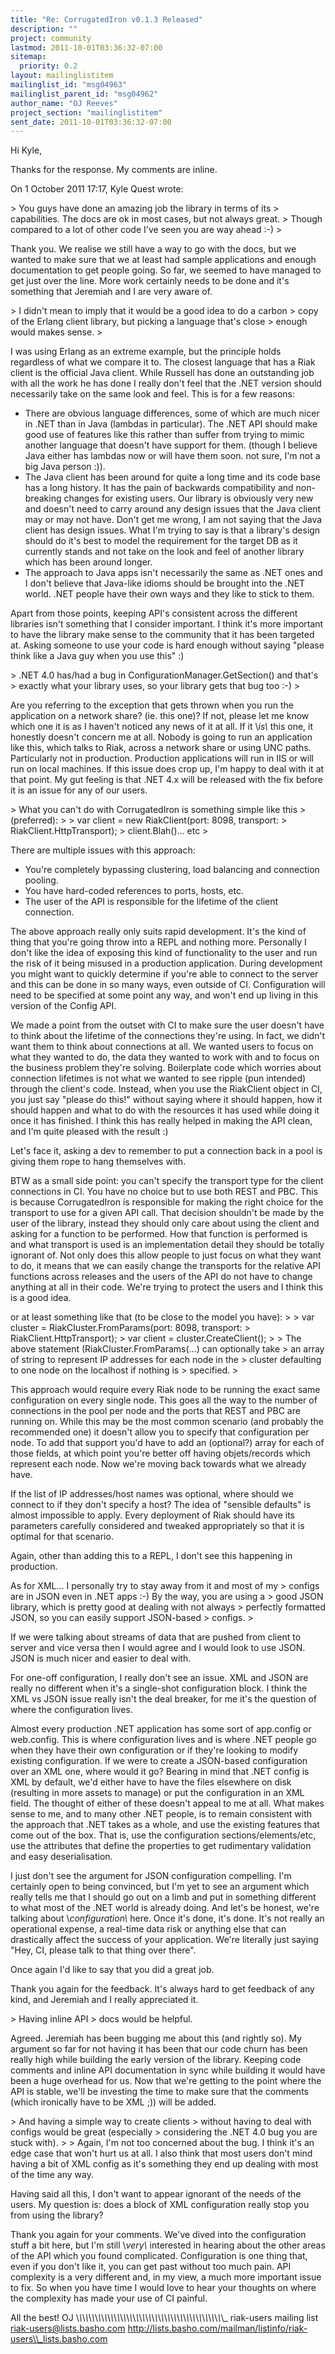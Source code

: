 ```yaml
---
title: "Re: CorrugatedIron v0.1.3 Released"
description: ""
project: community
lastmod: 2011-10-01T03:36:32-07:00
sitemap:
  priority: 0.2
layout: mailinglistitem
mailinglist_id: "msg04963"
mailinglist_parent_id: "msg04962"
author_name: "OJ Reeves"
project_section: "mailinglistitem"
sent_date: 2011-10-01T03:36:32-07:00
---
```



Hi Kyle,

Thanks for the response. My comments are inline.

On 1 October 2011 17:17, Kyle Quest  wrote:

&gt; You guys have done an amazing job the library in terms of its
&gt; capabilities. The docs are ok in most cases, but not always great.
&gt; Though compared to a lot of other code I've seen you are way ahead :-)
&gt;

Thank you. We realise we still have a way to go with the docs, but we wanted
to make sure that we at least had sample applications and enough
documentation to get people going. So far, we seemed to have managed to get
just over the line. More work certainly needs to be done and it's something
that Jeremiah and I are very aware of.


&gt; I didn't mean to imply that it would be a good idea to do a carbon
&gt; copy of the Erlang client library, but picking a language that's close
&gt; enough would makes sense.
&gt;

I was using Erlang as an extreme example, but the principle holds regardless
of what we compare it to. The closest language that has a Riak client is the
official Java client. While Russell has done an outstanding job with all the
work he has done I really don't feel that the .NET version should
necessarily take on the same look and feel. This is for a few reasons:

 - There are obvious language differences, some of which are much nicer in
 .NET than in Java (lambdas in particular). The .NET API should make good use
 of features like this rather than suffer from trying to mimic another
 language that doesn't have support for them. (though I believe Java either
 has lambdas now or will have them soon. not sure, I'm not a big Java person
 :)).
 - The Java client has been around for quite a long time and its code base
 has a long history. It has the pain of backwards compatibility and
 non-breaking changes for existing users. Our library is obviously very new
 and doesn't need to carry around any design issues that the Java client may
 or may not have. Don't get me wrong, I am not saying that the Java client
 has design issues. What I'm trying to say is that a library's design should
 do it's best to model the requirement for the target DB as it currently
 stands and not take on the look and feel of another library which has been
 around longer.
 - The approach to Java apps isn't necessarily the same as .NET ones and I
 don't believe that Java-like idioms should be brought into the .NET world.
 .NET people have their own ways and they like to stick to them.

Apart from those points, keeping API's consistent across the different
libraries isn't something that I consider important. I think it's more
important to have the library make sense to the community that it has been
targeted at. Asking someone to use your code is hard enough without saying
"please think like a Java guy when you use this" :)


&gt; .NET 4.0 has/had a bug in ConfigurationManager.GetSection() and that's
&gt; exactly what your library uses, so your library gets that bug too :-)
&gt;

Are you referring to the exception that gets thrown when you run the
application on a network share? (ie. this
one)?
If not, please let me know which one it is as I haven't noticed any news of
it at all. If it \\*is\\* this one, it honestly doesn't concern me at all.
Nobody is going to run an application like this, which talks to Riak, across
a network share or using UNC paths. Particularly not in production.
Production applications will run in IIS or will run on local machines. If
this issue does crop up, I'm happy to deal with it at that point. My gut
feeling is that .NET 4.x will be released with the fix before it is an issue
for any of our users.


&gt; What you can't do with CorrugatedIron is something simple like this
&gt; (preferred):
&gt;
&gt; var client = new RiakClient(port: 8098, transport:
&gt; RiakClient.HttpTransport);
&gt; client.Blah()... etc
&gt;

There are multiple issues with this approach:

 - You're completely bypassing clustering, load balancing and connection
 pooling.
 - You have hard-coded references to ports, hosts, etc.
 - The user of the API is responsible for the lifetime of the client
 connection.

The above approach really only suits rapid development. It's the kind of
thing that you're going throw into a REPL and nothing more. Personally I
don't like the idea of exposing this kind of functionality to the user and
run the risk of it being misused in a production application. During
development you might want to quickly determine if you're able to connect to
the server and this can be done in so many ways, even outside of CI.
Configuration will need to be specified at some point any way, and won't end
up living in this version of the Config API.

We made a point from the outset with CI to make sure the user doesn't have
to think about the lifetime of the connections they're using. In fact, we
didn't want them to think about connections at all. We wanted users to focus
on what they wanted to do, the data they wanted to work with and to focus on
the business problem they're solving. Boilerplate code which worries about
connection lifetimes is not what we wanted to see ripple (pun intended)
through the client's code. Instead, when you use the RiakClient object in
CI, you just say "please do this!" without saying where it should happen,
how it should happen and what to do with the resources it has used while
doing it once it has finished. I think this has really helped in making the
API clean, and I'm quite pleased with the result :)

Let's face it, asking a dev to remember to put a connection back in a pool
is giving them rope to hang themselves with.

BTW as a small side point: you can't specify the transport type for the
client connections in CI. You have no choice but to use both REST and PBC.
This is because CorrugatedIron is responsible for making the right choice
for the transport to use for a given API call. That decision shouldn't be
made by the user of the library, instead they should only care about using
the client and asking for a function to be performed. How that function is
performed is and what transport is used is an implementation detail they
should be totally ignorant of. Not only does this allow people to just focus
on what they want to do, it means that we can easily change the transports
for the relative API functions across releases and the users of the API do
not have to change anything at all in their code. We're trying to protect
the users and I think this is a good idea.

or at least something like that (to be close to the model you have):
&gt;
&gt; var cluster = RiakCluster.FromParams(port: 8098, transport:
&gt; RiakClient.HttpTransport);
&gt; var client = cluster.CreateClient();
&gt;
&gt; The above statement (RiakCluster.FromParams(...) can optionally take
&gt; an array of string to represent IP addresses for each node in the
&gt; cluster defaulting to one node on the localhost if nothing is
&gt; specified.
&gt;

This approach would require every Riak node to be running the exact same
configuration on every single node. This goes all the way to the number of
connections in the pool per node and the ports that REST and PBC are running
on. While this may be the most common scenario (and probably the recommended
one) it doesn't allow you to specify that configuration per node. To add
that support you'd have to add an (optional?) array for each of those
fields, at which point you're better off having objets/records which
represent each node. Now we're moving back towards what we already have.

If the list of IP addresses/host names was optional, where should we connect
to if they don't specify a host? The idea of "sensible defaults" is almost
impossible to apply. Every deployment of Riak should have its parameters
carefully considered and tweaked appropriately so that it is optimal for
that scenario.

Again, other than adding this to a REPL, I don't see this happening in
production.

As for XML... I personally try to stay away from it and most of my
&gt; configs are in JSON even in .NET apps :-) By the way, you are using a
&gt; good JSON library, which is pretty good at dealing with not always
&gt; perfectly formatted JSON, so you can easily support JSON-based
&gt; configs.
&gt;

If we were talking about streams of data that are pushed from client to
server and vice versa then I would agree and I would look to use JSON. JSON
is much nicer and easier to deal with.

For one-off configuration, I really don't see an issue. XML and JSON are
really no different when it's a single-shot configuration block. I think the
XML vs JSON issue really isn't the deal breaker, for me it's the question of
where the configuration lives.

Almost every production .NET application has some sort of app.config or
web.config. This is where configuration lives and is where .NET people go
when they have their own configuration or if they're looking to modify
existing configuration. If we were to create a JSON-based configuration over
an XML one, where would it go? Bearing in mind that .NET config is XML by
default, we'd either have to have the files elsewhere on disk (resulting in
more assets to manage) or put the configuration in an XML field. The thought
of either of these doesn't appeal to me at all. What makes sense to me, and
to many other .NET people, is to remain consistent with the approach that
.NET takes as a whole, and use the existing features that come out of the
box. That is, use the configuration sections/elements/etc, use the
attributes that define the properties to get rudimentary validation and easy
deserialisation.

I just don't see the argument for JSON configuration compelling. I'm
certainly open to being convinced, but I'm yet to see an argument which
really tells me that I should go out on a limb and put in something
different to what most of the .NET world is already doing. And let's be
honest, we're talking about \\*configuration\\* here. Once it's done, it's done.
It's not really an operational expense, a real-time data risk or anything
else that can drastically affect the success of your application. We're
literally just saying "Hey, CI, please talk to that thing over there".

Once again I'd like to say that you did a great job.


Thank you again for the feedback. It's always hard to get feedback of any
kind, and Jeremiah and I really appreciated it.


&gt; Having inline API
&gt; docs would be helpful.


Agreed. Jeremiah has been bugging me about this (and rightly so). My
argument so far for not having it has been that our code churn has been
really high while building the early version of the library. Keeping code
comments and inline API documentation in sync while building it would have
been a huge overhead for us. Now that we're getting to the point where the
API is stable, we'll be investing the time to make sure that the comments
(which ironically have to be XML ;)) will be added.


&gt; And having a simple way to create clients
&gt; without having to deal with configs would be great (especially
&gt; considering the .NET 4.0 bug you are stuck with).
&gt;
&gt;
 Again, I'm not too concerned about the bug. I think it's an edge case that
won't hurt us at all. I also think that most users don't mind having a bit
of XML config as it's something they end up dealing with most of the time
any way.

Having said all this, I don't want to appear ignorant of the needs of the
users. My question is: does a block of XML configuration really stop you
from using the library?

Thank you again for your comments. We've dived into the configuration stuff
a bit here, but I'm still \\*very\\* interested in hearing about the other areas
of the API which you found complicated. Configuration is one thing that,
even if you don't like it, you can get past without too much pain. API
complexity is a very different and, in my view, a much more important issue
to fix. So when you have time I would love to hear your thoughts on where
the complexity has made your use of CI painful.

All the best!
OJ
\\_\\_\\_\\_\\_\\_\\_\\_\\_\\_\\_\\_\\_\\_\\_\\_\\_\\_\\_\\_\\_\\_\\_\\_\\_\\_\\_\\_\\_\\_\\_\\_\\_\\_\\_\\_\\_\\_\\_\\_\\_\\_\\_\\_\\_\\_\\_
riak-users mailing list
riak-users@lists.basho.com
http://lists.basho.com/mailman/listinfo/riak-users\\_lists.basho.com

